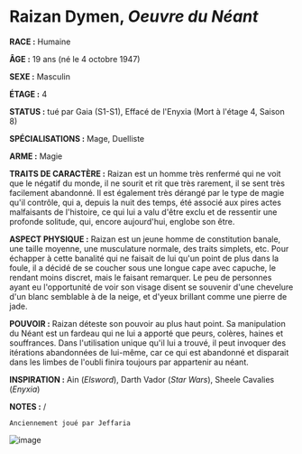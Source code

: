 # Raizan Dymen, *Oeuvre du Néant*

**RACE :** Humaine

**ÂGE :** 19 ans (né le 4 octobre 1947)

**SEXE :** Masculin

**ÉTAGE :** 4

**STATUS :** tué par Gaia (S1-S1), Effacé de l'Enyxia (Mort à l'étage 4, Saison 8)

**SPÉCIALISATIONS :** Mage, Duelliste

**ARME :** Magie

**TRAITS DE CARACTÈRE :** Raizan est un homme très renfermé qui ne voit que le négatif du monde, il ne sourit et rit que très rarement, il se sent très facilement abandonné. Il est également très dérangé par le type de magie qu'il contrôle, qui a, depuis la nuit des temps, été associé aux pires actes malfaisants de l'histoire, ce qui lui a valu d'être exclu et de ressentir une profonde solitude, qui, encore aujourd'hui, englobe son être.

**ASPECT PHYSIQUE :** Raizan est un jeune homme de constitution banale, une taille moyenne, une musculature normale, des traits simplets, etc. Pour échapper à cette banalité qui ne faisait de lui qu'un point de plus dans la foule, il a décidé de se coucher sous une longue cape avec capuche, le rendant moins discret, mais le faisant remarquer. Le peu de personnes ayant eu l'opportunité de voir son visage disent se souvenir d'une chevelure d'un blanc semblable à de la neige, et d'yeux brillant comme une pierre de jade.

**POUVOIR :** Raizan déteste son pouvoir au plus haut point. Sa manipulation du Néant est un fardeau qui ne lui a apporté que peurs, colères, haines et souffrances. Dans l'utilisation unique qu'il lui a trouvé, il peut invoquer des itérations abandonnées de lui-même, car ce qui est abandonné et disparait dans les limbes de l'oubli finira toujours par appartenir au néant.

**INSPIRATION :** Ain (*Elsword*), Darth Vador (*Star Wars*), Sheele Cavalies (*Enyxia*)

**NOTES :** /

`Anciennement joué par Jeffaria`

![image](https://data.enyxia.fr/images/characters/raizan.png)
